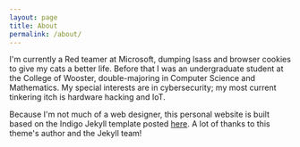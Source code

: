 ```yaml
---
layout: page
title: About
permalink: /about/
---
```


I'm currently a Red teamer at Microsoft, dumping lsass and browser cookies to give my cats a better life. Before that I was an undergraduate student at the College of Wooster, double-majoring in Computer Science and Mathematics. My special interests are in cybersecurity; my most current tinkering itch is hardware hacking and IoT.

Because I'm not much of a web designer, this personal website is built based on the Indigo Jekyll template posted [here](https://github.com/jekyll/jekyll/wiki/Themes). A lot of thanks to this theme's author and the Jekyll team!
